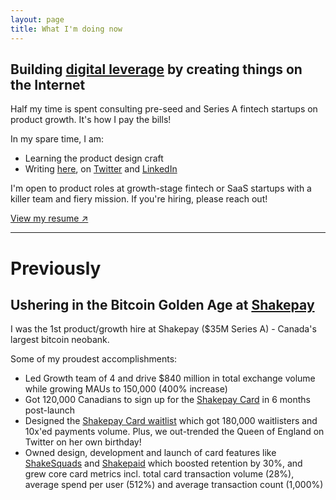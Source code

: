 ```yaml
---
layout: page
title: What I'm doing now
---
```


## Building [digital leverage](https://visualizevalue.com/blogs/feed/how-to-build-leverage) by creating things on the Internet

Half my time is spent consulting pre-seed and Series A fintech startups on product growth. It's how I pay the bills!

In my spare time, I am:

* Learning the product design craft
* Writing [here](/writing), on [Twitter](https://www.twitter.com/hussamfyi) and [LinkedIn](https://www.linkedin.com/in/hussamfyi)

<p class="message">
I'm open to product roles at growth-stage fintech or SaaS startups with a killer team and fiery mission. If you're hiring, please reach out!
</p>

[View my resume ↗](/resume.pdf)

<hr>

# Previously

## Ushering in the Bitcoin Golden Age at [Shakepay](https://shakepay.com)

I was the 1st product/growth hire at Shakepay ($35M Series A) - Canada's largest bitcoin neobank.

Some of my proudest accomplishments:

* Led Growth team of 4 and drive $840 million in total exchange volume while growing MAUs to 150,000 (400% increase)
* Got 120,000 Canadians to sign up for the [Shakepay Card](https://shakepay.com/card) in 6 months post-launch
* Designed the [Shakepay Card waitlist](https://blog.shakepay.com/introducing-the-shakepay-card/) which got 180,000 waitlisters and 10x'ed payments volume. Plus, we out-trended the Queen of England on Twitter on her own birthday!
* Owned design, development and launch of card features like [ShakeSquads](https://blog.shakepay.com/stack-sats-with-your-friends/) and [Shakepaid](https://twitter.com/search?q=%23shakepaid) which boosted retention by 30%, and grew core card metrics incl. total card transaction volume (28%), average spend per user (512%) and average transaction count (1,000%)
